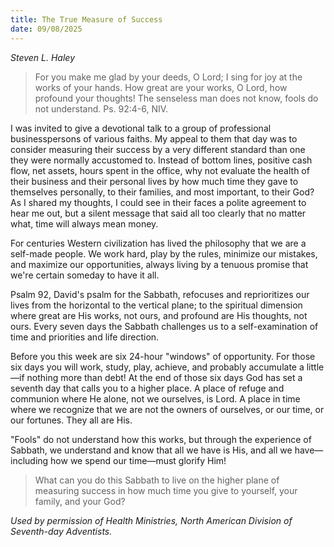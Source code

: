 ```yaml
---
title: The True Measure of Success
date: 09/08/2025
---
```


_Steven L. Haley_

> <p></p>
> For you make me glad by your deeds, O Lord; I sing for joy at the works of your hands. How great are your works, O Lord, how profound your thoughts! The senseless man does not know, fools do not understand. Ps. 92:4-6, NIV.

I was invited to give a devotional talk to a group of professional businesspersons of various faiths. My appeal to them that day was to consider measuring their success by a very different standard than one they were normally accustomed to. Instead of bottom lines, positive cash flow, net assets, hours spent in the office, why not evaluate the health of their business and their personal lives by how much time they gave to themselves personally, to their families, and most important, to their God? As I shared my thoughts, I could see in their faces a polite agreement to hear me out, but a silent message that said all too clearly that no matter what, time will always mean money.

For centuries Western civilization has lived the philosophy that we are a self-made people. We work hard, play by the rules, minimize our mistakes, and maximize our opportunities, always living by a tenuous promise that we're certain someday to have it all.

Psalm 92, David's psalm for the Sabbath, refocuses and reprioritizes our lives from the horizontal to the vertical plane; to the spiritual dimension where great are His works, not ours, and profound are His thoughts, not ours. Every seven days the Sabbath challenges us to a self-examination of time and priorities and life direction.

Before you this week are six 24-hour "windows" of opportunity. For those six days you will work, study, play, achieve, and probably accumulate a little—if nothing more than debt! At the end of those six days God has set a seventh day that calls you to a higher place. A place of refuge and communion where He alone, not we ourselves, is Lord. A place in time where we recognize that we are not the owners of ourselves, or our time, or our fortunes. They all are His.

"Fools" do not understand how this works, but through the experience of Sabbath, we understand and know that all we have is His, and all we have—including how we spend our time—must glorify Him!

> <callout></callout>
> What can you do this Sabbath to live on the higher plane of measuring success in how much time you give to yourself, your family, and your God?

_Used by permission of Health Ministries, North American Division of Seventh-day Adventists._